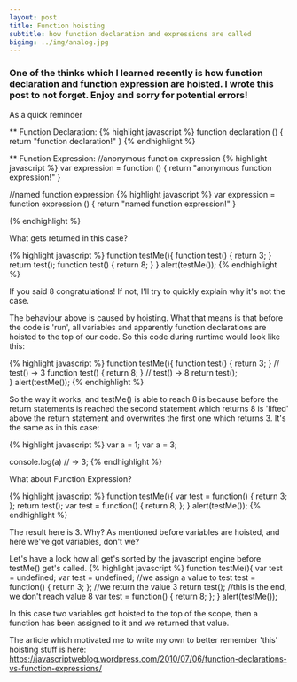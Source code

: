 ```yaml
---
layout: post
title: Function hoisting
subtitle: how function declaration and expressions are called
bigimg: ../img/analog.jpg
---
```


### One of the thinks which I learned recently is how function declaration and function expression are hoisted. I wrote this post to not forget. Enjoy and sorry for potential errors!

As a quick reminder

** Function Declaration:
{% highlight javascript %}
function declaration () {
  return "function declaration!"
}
{% endhighlight %}

** Function Expression:
//anonymous function expression
{% highlight javascript %}
var expression = function () {
  return "anonymous function expression!"
}

//named function expression
{% highlight javascript %}
var expression = function expression () {
  return "named function expression!"
}

{% endhighlight %}

What gets returned in this case?

{% highlight javascript %}
function testMe(){
    function test() {
        return 3;
    }
    return test();
    function test() {
        return 8;
    }
}
alert(testMe());
{% endhighlight %} 

If you said 8 congratulations! If not, I'll try to quickly explain why it's not the case.

The behaviour above is caused by hoisting. What that means is that before the code is 'run', all variables and apparently function
declarations are hoisted to the top of our code. So this code during runtime would look like this:

{% highlight javascript %}
function testMe(){
    function test() {
        return 3;
    }
    // test() -> 3
    function test() {
        return 8;
    }
    // test() -> 8
    return test();    
}
alert(testMe());
{% endhighlight %} 

So the way it works, and testMe() is able to reach 8 is because before the return statements is reached the second statement
which returns 8 is 'lifted' above the return statement and overwrites the first one which returns 3. It's the same as in this case:

{% highlight javascript %}
var a = 1;
var a = 3;

console.log(a) // -> 3;
{% endhighlight %} 

What about Function Expression?

{% highlight javascript %}
function testMe(){
    var test = function() {
        return 3;
    };
    return test();
    var test = function() {
        return 8;
    };
}
alert(testMe());
{% endhighlight %} 

The result here is 3. Why? As mentioned before variables are hoisted, and here we've got variables, don't we?

Let's have a look how all get's sorted by the javascript engine before testMe() get's called.
{% highlight javascript %}
function testMe(){
    var test = undefined;
    var test = undefined;
    //we assign a value to test
    test = function() {
        return 3;
    };
    //we return the value 3
    return test();
    //this is the end, we don't reach value 8
    var test = function() {
        return 8;
    };
}
alert(testMe());

In this case two variables got hoisted to the top of the scope, then a function has been assigned to it and we returned that value. 

The article which motivated me to write my own to better remember 'this' hoisting stuff is here: https://javascriptweblog.wordpress.com/2010/07/06/function-declarations-vs-function-expressions/

